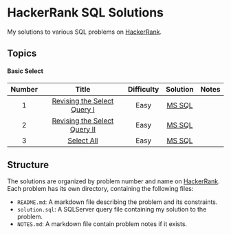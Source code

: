 # HackerRank SQL Solutions

My solutions to various SQL problems on [HackerRank](https://www.hackerrank.com/domains/sql).

## Topics

#### Basic Select

| Number |                                               Title                                                | Difficulty |                                Solution                                 | Notes |
| :----: | :------------------------------------------------------------------------------------------------: | :--------: | :---------------------------------------------------------------------: | :---: |
|   1    |  [Revising the Select Query I](https://www.hackerrank.com/challenges/revising-the-select-query/)   |    Easy    | [MS SQL](./1-Basic-Select/01-Revising-the-Select-Query-I/Solution.sql)  |       |
|   2    | [Revising the Select Query II](https://www.hackerrank.com/challenges/revising-the-select-query-2/) |    Easy    | [MS SQL](./1-Basic-Select/02-Revising-the-Select-Query-II/Solution.sql) |       |
|   3    |                [Select All](https://www.hackerrank.com/challenges/select-all-sql/)                 |    Easy    |          [MS SQL](./1-Basic-Select/03-Select-All/Solution.sql)          |       |

## Structure

The solutions are organized by problem number and name on [HackerRank](https://www.hackerrank.com/domains/sql). Each problem has its own directory, containing the following files:

- `README.md`: A markdown file describing the problem and its constraints.
- `solution.sql`: A SQLServer query file containing my solution to the problem.
- `NOTES.md`: A markdown file contain problem notes if it exists.
